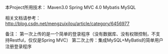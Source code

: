 本Project所用技术：
Maven3.0
Spring MVC 4.0
Mybatis
MySQL

相关文档请参考：
http://blog.csdn.net/mengzuixilou/article/category/6456977

备注：
第一次上传的是一个简单的登录程序（没有数据库、没有权限控制，不支持Restful，仅仅是Spring MVC）
第二次上传：集成MySQL+MyBatis的简单用户注册登录程序